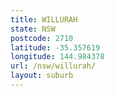 ```yaml
---
title: WILLURAH
state: NSW
postcode: 2710
latitude: -35.357619
longitude: 144.984378
url: /nsw/willurah/
layout: suburb
---
```

